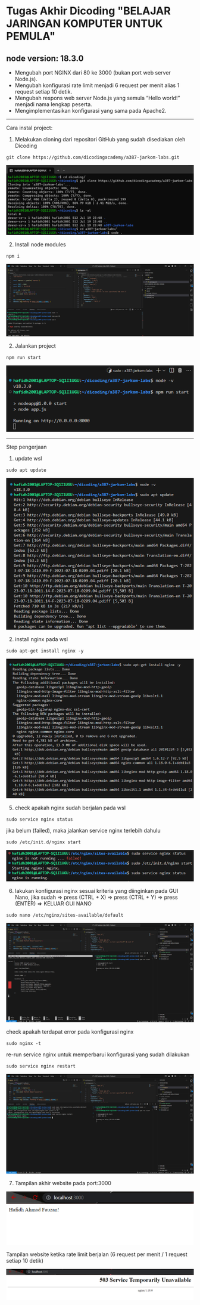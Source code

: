 # Tugas Akhir Dicoding "BELAJAR JARINGAN KOMPUTER UNTUK PEMULA"

## node version: 18.3.0

- Mengubah port NGINX dari 80 ke 3000 (bukan port web server Node.js).
- Mengubah konfigurasi rate limit menjadi 6 request per menit alias 1 request setiap 10 detik.
- Mengubah respons web server Node.js yang semula “Hello world!” menjadi nama lengkap peserta.
- Mengimplementasikan konfigurasi yang sama pada Apache2.

---

Cara instal project:

1. Melakukan cloning dari repositori GitHub yang sudah disediakan oleh Dicoding

```
git clone https://github.com/dicodingacademy/a387-jarkom-labs.git
```

![](screenshoot/1.png)

2. Install node modules

```
npm i
```

![](screenshoot/2.png)

2. Jalankan project

```
npm run start
```

![](screenshoot/run.png)

---

Step pengerjaan

1. update wsl

```
sudo apt update
```

![](screenshoot/3.png)

2. install nginx pada wsl

```
sudo apt-get install nginx -y
```

![](screenshoot/4.png)

5. check apakah nginx sudah berjalan pada wsl

```
sudo service nginx status
```

jika belum (failed), maka jalankan service nginx terlebih dahulu

```
sudo /etc/init.d/nginx start
```

![](screenshoot/5.png)

6. lakukan konfigurasi nginx sesuai kriteria yang diinginkan pada GUI Nano, jika sudah => press (CTRL + X) => press (CTRL + Y) => press (ENTER) => KELUAR GUI NANO

```
sudo nano /etc/nginx/sites-available/default
```

![](screenshoot/6.png)

check apakah terdapat error pada konfigurasi nginx

```
sudo nginx -t
```

re-run service nginx untuk memperbarui konfigurasi yang sudah dilakukan

```
sudo service nginx restart
```

![](screenshoot/7.png)

7. Tampilan akhir website pada port:3000

![](screenshoot/9.png)

Tampilan website ketika rate limit berjalan (6 request per menit / 1 request setiap 10 detik)

![](screenshoot/8.png)
